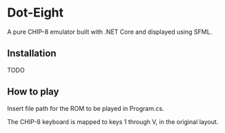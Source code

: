 # Dot-Eight
A pure CHIP-8 emulator built with .NET Core and displayed using SFML.

## Installation
TODO

## How to play
Insert file path for the ROM to be played in Program.cs.

The CHIP-8 keyboard is mapped to keys 1 through V, in the original layout. 
